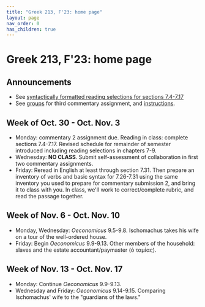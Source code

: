 ```yaml
---
title: "Greek 213, F'23: home page"
layout: page
nav_order: 0
has_children: true
---
```


# Greek 213, F'23: home page


## Announcements

- See [syntactically formatted reading selections for sections 7.4-7.17](./selections/)
- See [groups](./groups) for third commentary assignment, and [instructions](./commentary_project/submission3/).




## Week of Oct. 30 - Oct. Nov. 3

- Monday: commentary 2 assignment due. Reading in class: complete sections 7.4-7.17. Revised schedule for remainder of semester introduced including reading selections in chapters 7-9.
- Wednesday: **NO CLASS**.  Submit self-assessment of collaboration in first two commentary assignments.
- Friday: Reread in English at least  through section 7.31.  Then prepare an inventory of verbs and basic syntax for 7.26-7.31 using the same inventory you used to prepare for commentary submission 2, and bring it to class with you. In class, we'll work to correct/complete rubric, and read the passage together.


## Week of Nov. 6 - Oct. Nov. 10

- Monday,  Wednesday: *Oeconomicus* 9.5-9.8. Ischomachus takes his wife on a tour of the well-ordered house.
- Friday: Begin *Oeconomicus* 9.9-9.13.  Other members of the household: slaves and the estate accountant/paymaster (ὁ ταμίας).


## Week of Nov. 13 - Oct. Nov. 17

- Monday:  Continue *Oeconomicus*  9.9-9.13.
- Wednesday and Friday: *Oeconomicus*  9.14-9.15. Comparing Ischomachus' wife to the "guardians of the laws."
